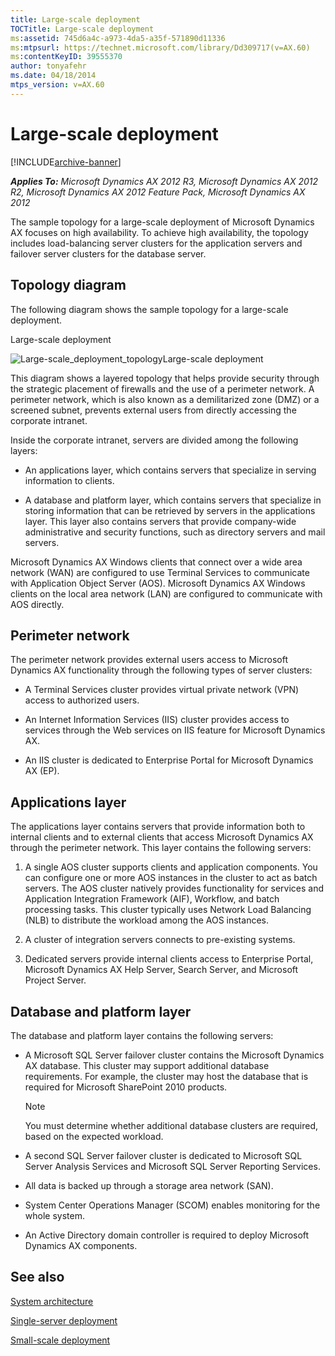 ```yaml
---
title: Large-scale deployment
TOCTitle: Large-scale deployment
ms:assetid: 745d6a4c-a973-4da5-a35f-571890d11336
ms:mtpsurl: https://technet.microsoft.com/library/Dd309717(v=AX.60)
ms:contentKeyID: 39555370
author: tonyafehr
ms.date: 04/18/2014
mtps_version: v=AX.60
---
```


# Large-scale deployment 


[!INCLUDE[archive-banner](includes/archive-banner.md)]


_**Applies To:** Microsoft Dynamics AX 2012 R3, Microsoft Dynamics AX 2012 R2, Microsoft Dynamics AX 2012 Feature Pack, Microsoft Dynamics AX 2012_

The sample topology for a large-scale deployment of Microsoft Dynamics AX focuses on high availability. To achieve high availability, the topology includes load-balancing server clusters for the application servers and failover server clusters for the database server.

## Topology diagram

The following diagram shows the sample topology for a large-scale deployment.

Large-scale deployment

  
![Large-scale\_deployment\_topology](images/Dd309717.Large-scale_deployment_topology(AX.60).gif "Large-scale_deployment_topology")Large-scale deployment

This diagram shows a layered topology that helps provide security through the strategic placement of firewalls and the use of a perimeter network. A perimeter network, which is also known as a demilitarized zone (DMZ) or a screened subnet, prevents external users from directly accessing the corporate intranet.

Inside the corporate intranet, servers are divided among the following layers:

  - An applications layer, which contains servers that specialize in serving information to clients.

  - A database and platform layer, which contains servers that specialize in storing information that can be retrieved by servers in the applications layer. This layer also contains servers that provide company-wide administrative and security functions, such as directory servers and mail servers.

Microsoft Dynamics AX Windows clients that connect over a wide area network (WAN) are configured to use Terminal Services to communicate with Application Object Server (AOS). Microsoft Dynamics AX Windows clients on the local area network (LAN) are configured to communicate with AOS directly.

## Perimeter network

The perimeter network provides external users access to Microsoft Dynamics AX functionality through the following types of server clusters:

  - A Terminal Services cluster provides virtual private network (VPN) access to authorized users.

  - An Internet Information Services (IIS) cluster provides access to services through the Web services on IIS feature for Microsoft Dynamics AX.

  - An IIS cluster is dedicated to Enterprise Portal for Microsoft Dynamics AX (EP).

## Applications layer

The applications layer contains servers that provide information both to internal clients and to external clients that access Microsoft Dynamics AX through the perimeter network. This layer contains the following servers:

1.  A single AOS cluster supports clients and application components. You can configure one or more AOS instances in the cluster to act as batch servers. The AOS cluster natively provides functionality for services and Application Integration Framework (AIF), Workflow, and batch processing tasks. This cluster typically uses Network Load Balancing (NLB) to distribute the workload among the AOS instances.

2.  A cluster of integration servers connects to pre-existing systems.

3.  Dedicated servers provide internal clients access to Enterprise Portal, Microsoft Dynamics AX Help Server, Search Server, and Microsoft Project Server.

## Database and platform layer

The database and platform layer contains the following servers:

  - A Microsoft SQL Server failover cluster contains the Microsoft Dynamics AX database. This cluster may support additional database requirements. For example, the cluster may host the database that is required for Microsoft SharePoint 2010 products.
    

    > [!NOTE]
    > <P>You must determine whether additional database clusters are required, based on the expected workload.</P>



  - A second SQL Server failover cluster is dedicated to Microsoft SQL Server Analysis Services and Microsoft SQL Server Reporting Services.

  - All data is backed up through a storage area network (SAN).

  - System Center Operations Manager (SCOM) enables monitoring for the whole system.

  - An Active Directory domain controller is required to deploy Microsoft Dynamics AX components.

## See also

[System architecture](system-architecture.md)

[Single-server deployment](single-server-deployment.md)

[Small-scale deployment](small-scale-deployment.md)

  


